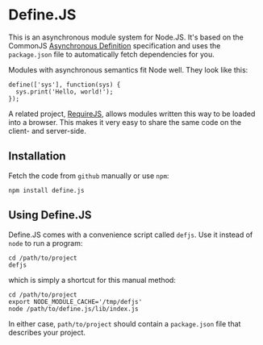 # Define.JS #

This is an asynchronous module system for Node.JS. It's based on the
CommonJS [Asynchronous Definition][1] specification and uses the
`package.json` file to automatically fetch dependencies for you.

Modules with asynchronous semantics fit Node well. They look like
this:

    define(['sys'], function(sys) {
      sys.print('Hello, world!');
    });

A related project, [RequireJS][2], allows modules written this way to
be loaded into a browser. This makes it very easy to share the same
code on the client- and server-side.

## Installation ##

Fetch the code from `github` manually or use `npm`:

    npm install define.js

## Using Define.JS ##

Define.JS comes with a convenience script called `defjs`. Use it
instead of `node` to run a program:

    cd /path/to/project
    defjs

which is simply a shortcut for this manual method:

    cd /path/to/project
    export NODE_MODULE_CACHE='/tmp/defjs'
    node /path/to/define.js/lib/index.js

In either case, `path/to/project` should contain a `package.json`
file that describes your project.

[1]: http://wiki.commonjs.org/wiki/Modules/AsynchronousDefinition
[2]: http://requirejs.org/
